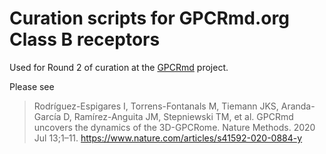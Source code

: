 # Curation scripts for GPCRmd.org Class B receptors

Used for Round 2 of curation at the [GPCRmd](https://gpcrmd.org) project.

Please see 

> Rodríguez-Espigares I, Torrens-Fontanals M, Tiemann JKS, Aranda-García D, Ramírez-Anguita JM, Stepniewski TM, et al. GPCRmd uncovers the dynamics of the 3D-GPCRome. Nature Methods. 2020 Jul 13;1–11. https://www.nature.com/articles/s41592-020-0884-y

